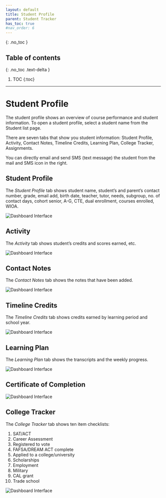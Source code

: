 ```yaml
---
layout: default
title: Student Profile
parent: Student Tracker
has_toc: true
#nav_order: 6
---
```


{: .no_toc }

## Table of contents
{: .no_toc .text-delta }

1. TOC
{:toc}

---

# Student Profile

The student profile shows an overview of course performance and student information. To open a student profile, select a student name from the Student list page.

There are seven tabs that show you student information: Student Profile, Activity, Contact Notes, Timeline Credits, Learning Plan, College Tracker, Assignments.

You can directly email and send SMS (text message) the student from the mail and SMS icon in the right.

## Student Profile
The *Student Profile* tab shows student name, student’s and parent’s contact number, grade, email add, birth date, teacher, tutor, needs, subgroup, no. of contact days, cohort senior, A-G, CTE, dual enrollment, courses enrolled, WIOA.

![Dashboard Interface]({{site.baseurl}}/assets/images/student-profile/student-profile.main.png)

## Activity
The *Activity* tab shows student’s credits and scores earned, etc.

![Dashboard Interface]({{site.baseurl}}/assets/images/student-profile/student-profile.activity.png)

## Contact Notes
The *Contact Notes* tab shows the notes that have been added.

![Dashboard Interface]({{site.baseurl}}/assets/images/student-profile/student-profile.contact-notes.png)

## Timeline Credits
The *Timeline Credits* tab shows credits earned by learning period and school year.

![Dashboard Interface]({{site.baseurl}}/assets/images/student-profile/student-profile.timeline.credits.png)

## Learning Plan
The *Learning Plan* tab shows the transcripts and the weekly progress.

![Dashboard Interface]({{site.baseurl}}/assets/images/student-profile/student-profile.learning-plan.png)

## Certificate of Completion

![Dashboard Interface]({{site.baseurl}}/assets/images/student-profile/student-profile.CoC.png)

## College Tracker
The *College Tracker* tab shows ten item checklists:
1.  SAT/ACT
2.  Career Assessment
3.  Registered to vote
4.  FAFSA/DREAM ACT complete
5.  Applied to a college/university
6.  Scholarships
7.  Employment
8.  Military
9.  CAL grant
10. Trade school

![Dashboard Interface]({{site.baseurl}}/assets/images/student-profile/student-profile.college-tracker.png)
